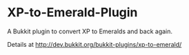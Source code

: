 XP-to-Emerald-Plugin
====================

A Bukkit plugin to convert XP to Emeralds and back again.

Details at http://dev.bukkit.org/bukkit-plugins/xp-to-emerald/
